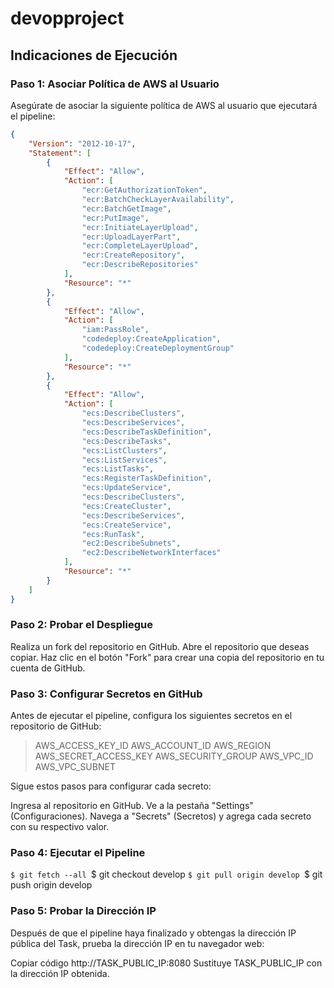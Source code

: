 # devopproject

## Indicaciones de Ejecución

### Paso 1: Asociar Política de AWS al Usuario

Asegúrate de asociar la siguiente política de AWS al usuario que ejecutará el pipeline:

```json
{
    "Version": "2012-10-17",
    "Statement": [
        {
            "Effect": "Allow",
            "Action": [
                "ecr:GetAuthorizationToken",
                "ecr:BatchCheckLayerAvailability",
                "ecr:BatchGetImage",
                "ecr:PutImage",
                "ecr:InitiateLayerUpload",
                "ecr:UploadLayerPart",
                "ecr:CompleteLayerUpload",
                "ecr:CreateRepository",
                "ecr:DescribeRepositories"
            ],
            "Resource": "*"
        },
        {
            "Effect": "Allow",
            "Action": [
                "iam:PassRole",
                "codedeploy:CreateApplication",
                "codedeploy:CreateDeploymentGroup"
            ],
            "Resource": "*"
        },
        {
            "Effect": "Allow",
            "Action": [
                "ecs:DescribeClusters",
                "ecs:DescribeServices",
                "ecs:DescribeTaskDefinition",
                "ecs:DescribeTasks",
                "ecs:ListClusters",
                "ecs:ListServices",
                "ecs:ListTasks",
                "ecs:RegisterTaskDefinition",
                "ecs:UpdateService",
                "ecs:DescribeClusters",
                "ecs:CreateCluster",
                "ecs:DescribeServices",
                "ecs:CreateService",
                "ecs:RunTask",
                "ec2:DescribeSubnets",
                "ec2:DescribeNetworkInterfaces"
            ],
            "Resource": "*"
        }
    ]
}
```

### Paso 2: Probar el Despliegue
Realiza un fork del repositorio en GitHub.
Abre el repositorio que deseas copiar.
Haz clic en el botón "Fork" para crear una copia del repositorio en tu cuenta de GitHub.

### Paso 3: Configurar Secretos en GitHub
Antes de ejecutar el pipeline, configura los siguientes secretos en el repositorio de GitHub:

> AWS_ACCESS_KEY_ID
> AWS_ACCOUNT_ID
> AWS_REGION
> AWS_SECRET_ACCESS_KEY
> AWS_SECURITY_GROUP
> AWS_VPC_ID
> AWS_VPC_SUBNET

Sigue estos pasos para configurar cada secreto:

Ingresa al repositorio en GitHub.
Ve a la pestaña "Settings" (Configuraciones).
Navega a "Secrets" (Secretos) y agrega cada secreto con su respectivo valor.

### Paso 4: Ejecutar el Pipeline

`$ git fetch --all
`$ git checkout develop
`$ git pull origin develop
`$ git push origin develop

### Paso 5: Probar la Dirección IP
Después de que el pipeline haya finalizado y obtengas la dirección IP pública del Task, prueba la dirección IP en tu navegador web:


Copiar código
http://TASK_PUBLIC_IP:8080
Sustituye TASK_PUBLIC_IP con la dirección IP obtenida.